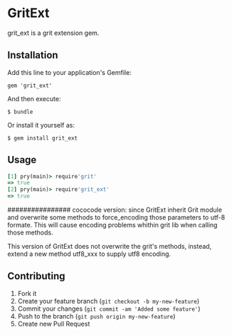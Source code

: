 # GritExt

grit_ext is a grit extension gem.

## Installation

Add this line to your application's Gemfile:

    gem 'grit_ext'

And then execute:

    $ bundle

Or install it yourself as:

    $ gem install grit_ext

## Usage

```ruby
[1] pry(main)> require'grit'
=> true
[2] pry(main)> require'grit_ext'
=> true
```


################
cococode version:
since GritExt inherit Grit module and overwrite some methods to force_encoding 
those parameters to utf-8 formate. This will cause encoding problems whithin 
grit lib when calling those methods. 

This version of GritExt does not overwrite the grit's methods, instead, extend 
a new method utf8_xxx to supply utf8 encoding. 


## Contributing

1. Fork it
2. Create your feature branch (`git checkout -b my-new-feature`)
3. Commit your changes (`git commit -am 'Added some feature'`)
4. Push to the branch (`git push origin my-new-feature`)
5. Create new Pull Request


